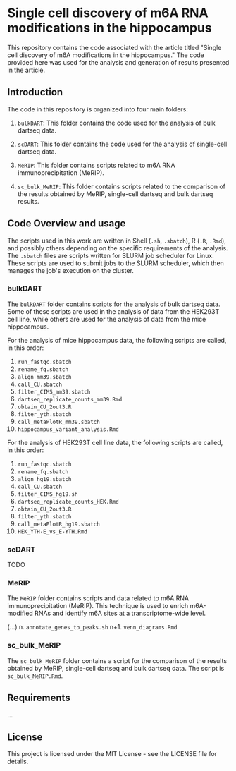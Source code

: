 # Single cell discovery of m6A RNA modifications in the hippocampus

This repository contains the code associated with the article titled "Single cell discovery of m6A modifications in the hippocampus." The code provided here was used for the analysis and generation of results presented in the article.

## Introduction

The code in this repository is organized into four main folders:

1. `bulkDART`: This folder contains the code used for the analysis of bulk dartseq data.

2. `scDART`: This folder contains the code used for the analysis of single-cell dartseq data.

3. `MeRIP`: This folder contains scripts related to m6A RNA immunoprecipitation (MeRIP).

4. `sc_bulk_MeRIP`: This folder contains scripts related to the comparison of the results obtained by MeRIP, single-cell dartseq and bulk dartseq results.


## Code Overview and usage

The scripts used in this work are written in Shell (`.sh`, `.sbatch`), R (`.R`, `.Rmd`), and possibly others depending on the specific requirements of the analysis. The `.sbatch` files are scripts written for SLURM job scheduler for Linux. These scripts are used to submit jobs to the SLURM scheduler, which then manages the job's execution on the cluster. 

### bulkDART

The `bulkDART` folder contains scripts for the analysis of bulk dartseq data. Some of these scripts are used in the analysis of data from the HEK293T cell line, while others are used for the analysis of data from the mice hippocampus. 

For the analysis of mice hippocampus data, the following scripts are called, in this order:

1. `run_fastqc.sbatch`
2. `rename_fq.sbatch`
3. `align_mm39.sbatch`
4. `call_CU.sbatch`
5. `filter_CIMS_mm39.sbatch`
6. `dartseq_replicate_counts_mm39.Rmd`
7. `obtain_CU_2out3.R`
8. `filter_yth.sbatch`
9. `call_metaPlotR_mm39.sbatch`
10. `hippocampus_variant_analysis.Rmd`

For the analysis of HEK293T cell line data, the following scripts are called, in this order:

1. `run_fastqc.sbatch`
2. `rename_fq.sbatch` 
3. `align_hg19.sbatch`
4. `call_CU.sbatch`
5. `filter_CIMS_hg19.sh`
6. `dartseq_replicate_counts_HEK.Rmd`
7. `obtain_CU_2out3.R`
8. `filter_yth.sbatch`
9. `call_metaPlotR_hg19.sbatch`
10. `HEK_YTH-E_vs_E-YTH.Rmd`

### scDART

TODO

### MeRIP

The `MeRIP` folder contains scripts and data related to m6A RNA immunoprecipitation (MeRIP). This technique is used to enrich m6A-modified RNAs and identify m6A sites at a transcriptome-wide level. 

(...)
n. `annotate_genes_to_peaks.sh`
n+1. `venn_diagrams.Rmd`

### sc_bulk_MeRIP

The `sc_bulk_MeRIP` folder contains a script for the comparison of the results obtained by MeRIP, single-cell dartseq and bulk dartseq data. The script is `sc_bulk_MeRIP.Rmd`.



## Requirements

...

## License

This project is licensed under the MIT License - see the LICENSE file for details.

